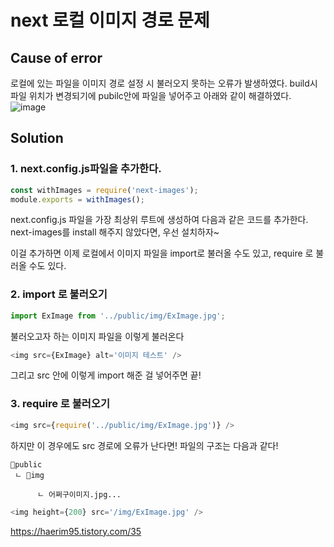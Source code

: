 # next 로컬 이미지 경로 문제

## Cause of error
로컬에 있는 파일을 이미지 경로 설정 시 불러오지 못하는 오류가 발생하였다. build시 파일 위치가 변경되기에 pubilc안에 파일을 넣어주고 아래와 같이 해결하였다.</br>
![image](https://user-images.githubusercontent.com/59958929/164592579-a08f9928-234a-4c77-842f-535a82690b64.png)


## Solution
### 1. next.config.js파일을 추가한다.
```js
const withImages = require('next-images');
module.exports = withImages();
```

next.config.js 파일을 가장 최상위 루트에 생성하여 다음과 같은 코드를 추가한다.
next-images를 install 해주지 않았다면, 우선 설치하자~ 

이걸 추가하면 이제 로컬에서 이미지 파일을 import로 불러올 수도 있고, require 로 불러올 수도 있다.

### 2. import 로 불러오기
```js
import ExImage from '../public/img/ExImage.jpg';
```
불러오고자 하는 이미지 파일을 이렇게 불러온다
```js
<img src={ExImage} alt='이미지 테스트' />
``` 
그리고 src 안에 이렇게 import 해준 걸 넣어주면 끝!

### 3. require 로 불러오기
```js
<img src={require('../public/img/ExImage.jpg')} />
```

하지만 이 경우에도 src 경로에 오류가 난다면!
파일의 구조는 다음과 같다!
```
📁public
 ㄴ 📁img

      ㄴ 어쩌구이미지.jpg...
```

```js
<img height={200} src='/img/ExImage.jpg' />
```


https://haerim95.tistory.com/35
